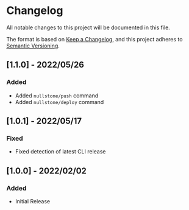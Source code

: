 # Changelog
All notable changes to this project will be documented in this file.

The format is based on [Keep a Changelog](https://keepachangelog.com/en/1.0.0/),
and this project adheres to [Semantic Versioning](https://semver.org/spec/v2.0.0.html).

## [1.1.0] - 2022/05/26

### Added
  - Added `nullstone/push` command
  - Added `nullstone/deploy` command

## [1.0.1] - 2022/05/17

### Fixed
  - Fixed detection of latest CLI release

## [1.0.0] - 2022/02/02

### Added
 - Initial Release
 